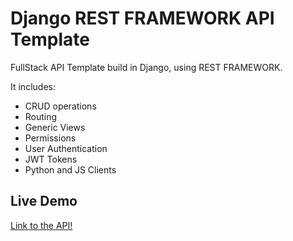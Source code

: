 # Django REST FRAMEWORK API Template

FullStack API Template build in Django, using REST FRAMEWORK.

It includes:

- CRUD operations
- Routing
- Generic Views
- Permissions
- User Authentication
- JWT Tokens
- Python and JS Clients

## Live Demo
[Link to the API!](https://django-rest-api-template.onrender.com)
